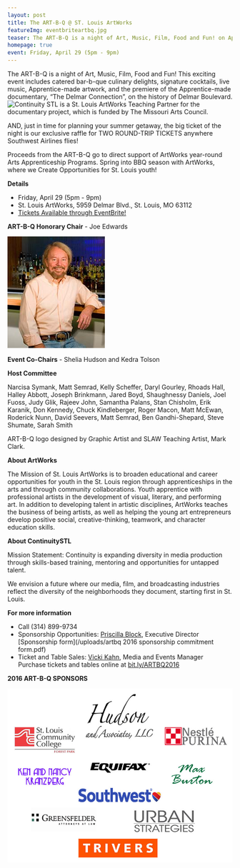 ```yaml
---
layout: post
title: The ART-B-Q @ ST. Louis ArtWorks
featureImg: eventbriteartbq.jpg
teaser: The ART-B-Q is a night of Art, Music, Film, Food and Fun! on April 29 (5pm - 9pm)!
homepage: true
event: Friday, April 29 (5pm - 9pm)
---
```


The ART-B-Q is a night of Art, Music, Film, Food and Fun! This exciting event includes catered bar-b-que culinary delights, signature cocktails, live music, Apprentice-made artwork, and the premiere of the Apprentice-made documentary, “The Delmar Connection”, on the history of Delmar Boulevard.  ![Continuity STL](http://www.continuitystl.com)  is a St. Louis ArtWorks Teaching Partner for the documentary project, which is funded by The Missouri Arts Council. 

AND, just in time for planning your summer getaway, the big ticket of the night is our exclusive raffle for TWO ROUND-TRIP TICKETS anywhere Southwest Airlines flies! 

Proceeds from the ART-B-Q go to direct support of ArtWorks year-round Arts Apprenticeship Programs. Spring into BBQ season with ArtWorks, where we Create Opportunities for St. Louis youth!


**Details**

- Friday, April 29 (5pm - 9pm)
- St. Louis ArtWorks, 5959 Delmar Blvd., St. Louis, MO 63112
- [Tickets Available through EventBrite!](http://bit.ly/ARTBQ2016)

**ART-B-Q Honorary Chair** - Joe Edwards

![Joe Edwards](/images/joe_edwards_xsm.jpg)

**Event Co-Chairs** - Shelia Hudson and Kedra Tolson

**Host Committee**

Narcisa Symank, Matt Semrad, Kelly Scheffer, Daryl Gourley, Rhoads Hall, Halley Abbott, Joseph Brinkmann, Jared Boyd, 
Shaughnessy Daniels, Joel Fuoss, Judy Glik, Rajeev John, Samantha Palans, Stan Chisholm, 
Erik Karanik, Don Kennedy, Chuck Kindleberger, 
Roger Macon, Matt McEwan, Roderick Nunn, David Seevers, Matt Semrad, Ben Gandhi-Shepard, 
Steve Shumate, Sarah Smith

ART-B-Q logo designed by Graphic Artist and SLAW Teaching Artist, Mark Clark. 


**About ArtWorks**

The Mission of St. Louis ArtWorks is to broaden educational and career opportunities for youth in the St. Louis region through apprenticeships in the arts and through community collaborations. Youth apprentice with professional artists in the development of visual, literary, and performing art. In addition to developing talent in artistic disciplines, ArtWorks teaches the business of being artists, as well as helping the young art entrepreneurs develop positive social, creative-thinking, teamwork, and character education skills.

**About ContinuitySTL**

Mission Statement: Continuity is expanding diversity in media production through skills-based training, mentoring and opportunities for untapped talent.

We envision a future where our media, film, and broadcasting industries reflect the diversity of the neighborhoods they document, starting first in St. Louis. 

**For more information**

- Call (314) 899-9734
- Sponsorship Opportunities: [Priscilla Block](mailto:priscilla.block@stlartworks.org), Executive Director [Sponsorship form](/uploads/artbq 2016 sponsorship commitment form.pdf)
- Ticket and Table Sales: [Vicki Kahn](mailto:vicki@stlartworks.org), Media and Events Manager Purchase tickets and tables online at [bit.ly/ARTBQ2016](https://www.eventbrite.com/e/the-art-b-q-st-louis-artworks-tickets-20786864070)

**2016 ART-B-Q SPONSORS**

![ArtBQSponsors](/images/artbq_sponsorweb3.jpg)
